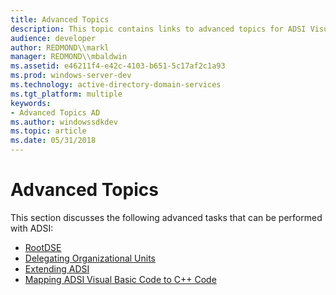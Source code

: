 ```yaml
---
title: Advanced Topics
description: This topic contains links to advanced topics for ADSI Visual Basic applications.
audience: developer
author: REDMOND\\markl
manager: REDMOND\\mbaldwin
ms.assetid: e46211f4-e42c-4103-b651-5c17af2c1a93
ms.prod: windows-server-dev
ms.technology: active-directory-domain-services
ms.tgt_platform: multiple
keywords:
- Advanced Topics AD
ms.author: windowssdkdev
ms.topic: article
ms.date: 05/31/2018
---
```


# Advanced Topics

This section discusses the following advanced tasks that can be performed with ADSI:

-   [RootDSE](rootdse.md)
-   [Delegating Organizational Units](delegating-organizational-units.md)
-   [Extending ADSI](extending-adsi.md)
-   [Mapping ADSI Visual Basic Code to C++ Code](mapping-adsi-visual-basic-code-to-c-code.md)

 

 





